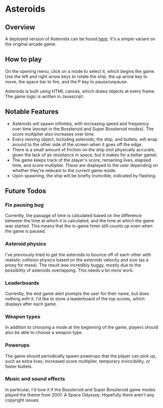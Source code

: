 Asteroids
=========

## Overview

A deployed version of Asteroids can be found [here](http://philnachumasteroids.herokuapp.com/). It's a simple variant on the original arcade game. 

## How to play

On the opening menu, click on a mode to select it, which begins the game. Use the left and right arrow keys to rotate the ship, the up arrow key to move, the space bar to fire, and the P key to pause/unpause. 

Asteroids is built using HTML canvas, which draws objects at every frame. The game logic is written in Javascript. 

## Notable Features
* Asteroids will spawn infinitely, with increasing speed and frequency over time (except in the Bossteroid and Super Bossteroid modes). The score multiplier also increases over time. 
* Every moving object, including asteroids, the ship, and bullets, will wrap around to the other side of the screen when it goes off the edge. 
* There is a small amount of friction on the ship (not physically accurate, given the lack of air resistance in space, but it makes for a better game).
* The game keeps track of the player's score, remaining lives, elapsed time, and score multiplier. These are displayed to the user depending on whether they're relevant to the current game mode. 
* Upon spawning, the ship will be briefly invincible, indicated by flashing. 


## Future Todos

### Fix pausing bug

Currently, the passage of time is calculated based on the difference between the time at which it is calculated, and the time at which the game was started. This means that the in-game timer still counts up even when the game is paused. 

### Asteroid physics

I've previously tried to get the asteroids to bounce off of each other with realistic collision physics based on the asteroids velocity and size (as a proxy for mass). The result was incredibly buggy, mostly due to the possibility of asteroids overlapping. This needs a lot more work. 

### Leaderboards

Currently, the end game alert prompts the user for their name, but does nothing with it. I'd like to store a leaderboard of the top scores, which displays after each game.  

### Weapon types

In addition to choosing a mode at the beginning of the game, players should also be able to choose a weapon type. 

### Powerups

The game should periodically spawn powerups that the player can pick up, such as extra lives, increased score multiplier, temporary invincibility, or faster bullets. 

### Music and sound effects

In particular, I'd love it if the Bossteroid and Super Bossteroid game modes played the theme from 2001: A Space Odyssey. Hopefully there aren't any copyright issues. 